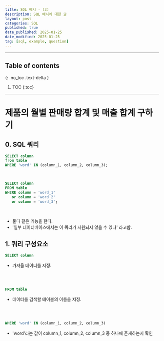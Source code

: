 ```yaml
---
title: SQL 예시 - (3)
description: SQL 예시에 대한 글
layout: post
categories: SQL
published: true
date_published: 2025-01-25
date_modified: 2025-01-25
tag: [sql, example, question]
---
```

---
## Table of contents
{: .no_toc .text-delta }

1. TOC
{:toc}
---

<!-- 글의 제목은 #
    나머지 큰 제목은 ##
    이후 나머지는 3개이상 -->

# 제품의 월별 판매량 합계 및 매출 합계 구하기

## 0. SQL 쿼리
```sql
SELECT column 
from table 
WHERE 'word' IN (column_1, column_2, column_3);
```
<br>

```sql
SELECT column 
FROM table 
WHERE column = 'word_1' 
   or column = 'word_2' 
   or column = 'word_3';
```
<br>

- 둘다 같은 기능을 한다.
- '일부 데이터베이스에서는 이 쿼리가 지원되지 않을 수 있다' 라고함.

## 1. 쿼리 구성요소
```sql
SELECT column
```
- 가져올 데이터를 지정.
<br>
<br>

```sql
FROM table
```
- 데이터를 검색할 테이블의 이름을 지정.
<br>
<br>

```sql
WHERE 'word' IN (column_1, column_2, column_3)
```
- 'word'라는 값이 column_1, column_2, column_3 중 하나에 존재하는지 확인
